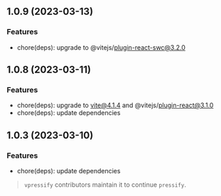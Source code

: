 ## 1.0.9 (2023-03-13)

### Features

- chore(deps): upgrade to @vitejs/plugin-react-swc@3.2.0

## 1.0.8 (2023-03-11)

### Features

- chore(deps): upgrade to vite@4.1.4 and @vitejs/plugin-react@3.1.0
- chore(deps): update dependencies

## 1.0.3 (2023-03-10)

### Features

- chore(deps): update dependencies

> `vpressify` contributors maintain it to continue `pressify`.
